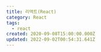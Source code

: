 ```yaml
---
title: 리액트(React)
category: React
tags:
  - react
created: 2020-09-08T15:00:00.000Z
updated: 2022-09-02T00:54:31.641Z
---
```

